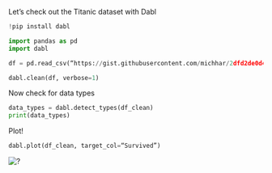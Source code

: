 Let’s check out the Titanic dataset with Dabl

```python   
!pip install dabl 

import pandas as pd
import dabl

df = pd.read_csv(“https://gist.githubusercontent.com/michhar/2dfd2de0d4f8727f873422c5d959fff5/raw/23da2b7680e0c9e1fd831f05f53de3958f0d75fe/titanic.csv)

dabl.clean(df, verbose=1)
``` 

Now check for data types
```python   
data_types = dabl.detect_types(df_clean)
print(data_types)
```

Plot!
```python   
dabl.plot(df_clean, target_col=“Survived”)
```
![?](https://i.imgur.com/QgYapfN_d.jpg?maxwidth=640&shape=thumb&fidelity=medium)